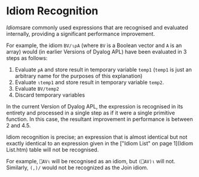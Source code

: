 # Idiom Recognition

*Idioms*are commonly used expressions that are recognised and evaluated internally, providing a significant performance improvement.

For example, the idiom `BV/⍳⍴A` (where `BV` is a Boolean vector and `A` is an array) would (in earlier Versions of Dyalog APL) have been evaluated in 3 steps as follows:

1. Evaluate `⍴A` and store result in temporary variable `temp1` (`temp1` is just an arbitrary name for the purposes of this explanation)
2. Evaluate `⍳temp1` and store result in temporary variable `temp2`.
3. Evaluate `BV/temp2`
4. Discard temporary variables

In the current Version of Dyalog APL, the expression is recognised in its entirety and processed in a single step as if it were a single primitive function. In this case, the resultant improvement in performance is between 2 and 4.5.

Idiom recognition is precise; an expression that is almost identical but not exactly identical to an expression given in the ["Idiom List" on page 1](Idiom List.htm) table will not be recognised.

For example, `⎕AV⍳` will be recognised as an idiom, but `(⎕AV)⍳` will not. Similarly, `(,)/` would not be recognized as the Join idiom.
